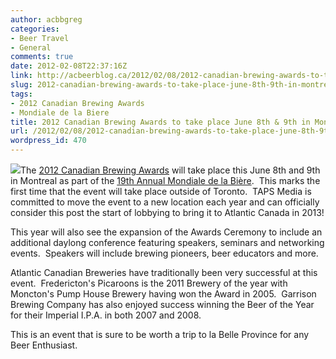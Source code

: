 ```yaml
---
author: acbbgreg
categories:
- Beer Travel
- General
comments: true
date: 2012-02-08T22:37:16Z
link: http://acbeerblog.ca/2012/02/08/2012-canadian-brewing-awards-to-take-place-june-8th-9th-in-montreal/
slug: 2012-canadian-brewing-awards-to-take-place-june-8th-9th-in-montreal
tags:
- 2012 Canadian Brewing Awards
- Mondiale de la Biere
title: 2012 Canadian Brewing Awards to take place June 8th & 9th in Montreal
url: /2012/02/08/2012-canadian-brewing-awards-to-take-place-june-8th-9th-in-montreal/
wordpress_id: 470
---
```


[![](http://acbeerblog.ca/wp-content/uploads/2012/02/cba_eng_rgb-e1315533082802.jpg)](http://acbeerblog.ca/wp-content/uploads/2012/02/cba_eng_rgb-e1315533082802.jpg)The [2012 Canadian Brewing Awards](http://www.canadianbrewingawards.com/?p=92) will take place this June 8th and 9th in Montreal as part of the [19th Annual Mondiale de la Bière](http://festivalmondialbiere.qc.ca/en/festivals/mondial_de_la_biere_montreal_2012/).  This marks the first time that the event will take place outside of Toronto.  TAPS Media is committed to move the event to a new location each year and can officially consider this post the start of lobbying to bring it to Atlantic Canada in 2013!

This year will also see the expansion of the Awards Ceremony to include an additional daylong conference featuring speakers, seminars and networking events.  Speakers will include brewing pioneers, beer educators and more.

Atlantic Canadian Breweries have traditionally been very successful at this event.  Fredericton's Picaroons is the 2011 Brewery of the year with Moncton's Pump House Brewery having won the Award in 2005.  Garrison Brewing Company has also enjoyed success winning the Beer of the Year for their Imperial I.P.A. in both 2007 and 2008.

This is an event that is sure to be worth a trip to la Belle Province for any Beer Enthusiast.
